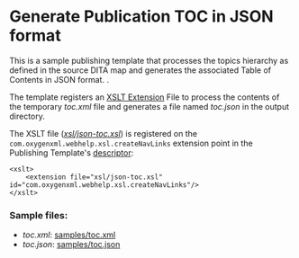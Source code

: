 # Generate Publication TOC in JSON format

This is a sample publishing template that processes the topics hierarchy as defined in the source DITA map and generates the associated Table of Contents in JSON format. .


The template registers an 
[XSLT Extension](https://www.oxygenxml.com/doc/versions/24.0/ug-webhelp-responsive/topics/whr-responsive-override-xslt-dita-xslt-import.html) File to process the contents of the temporary *toc.xml* file and generates a file named _toc.json_ in the output directory.

The XSLT file ([_xsl/json-toc.xsl_](xsl/json-toc.xsl)) is registered on the `com.oxygenxml.webhelp.xsl.createNavLinks` extension point in the Publishing Template's [descriptor](json-toc.opt):
```
<xslt>
    <extension file="xsl/json-toc.xsl" id="com.oxygenxml.webhelp.xsl.createNavLinks"/>
</xslt>
```

### Sample files:

- _toc.xml_: [samples/toc.xml](samples/toc.xml)
- _toc.json_: [samples/toc.json](samples/toc.json)



